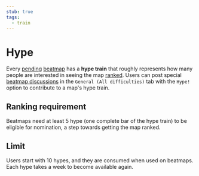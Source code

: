 ```yaml
---
stub: true
tags:
  - train
---
```


# Hype

Every [pending](/wiki/Beatmap/Category#work-in-progress-and-pending) [beatmap](/wiki/Beatmap) has a **hype train** that roughly represents how many people are interested in seeing the map [ranked](/wiki/Beatmap/Category#ranked). Users can post special [beatmap discussions](/wiki/Beatmap_discussion) in the `General (All difficulties)` tab with the `Hype!` option to contribute to a map's hype train.

## Ranking requirement

Beatmaps need at least 5 hype (one complete bar of the hype train) to be eligible for nomination<!-- TODO: link me -->, a step towards getting the map ranked.

## Limit

Users start with 10 hypes, and they are consumed when used on beatmaps. Each hype takes a week to become available again.

<!-- TODO: images of the beatmap page and the modding page -->
